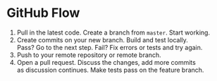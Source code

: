 # GitHub Flow

1. Pull in the latest code. Create a branch from `master`. Start working.    
2. Create commits on your new branch. Build and test locally.  
   Pass? Go to the next step. Fail? Fix errors or tests and try again.  
3. Push to your remote repository or remote branch.  
4. Open a pull request. Discuss the changes, add more commits  
   as discussion continues. Make tests pass on the feature branch.  
